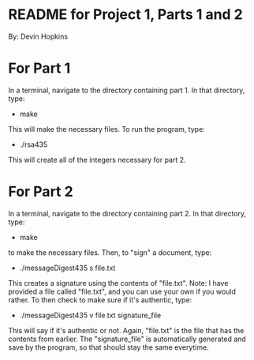 # README for Project 1, Parts 1 and 2
By: Devin Hopkins

# For Part 1
In a terminal, navigate to the directory containing part 1.
In that directory, type:

- make

This will make the necessary files. To run the program, type:

- ./rsa435

This will create all of the integers necessary for part 2.

# For Part 2
In a terminal, navigate to the directory containing part 2.
In that directory, type:

- make

to make the necessary files. Then, to "sign" a document, type:

- ./messageDigest435 s file.txt

This creates a signature using the contents of "file.txt". Note: I have provided a file called "file.txt", and you can use your own if you would rather.
To then check to make sure if it's authentic, type:

- ./messageDigest435 v file.txt signature_file

This will say if it's authentic or not. Again, "file.txt" is the file that has the contents from earlier. The "signature_file" is automatically generated and save by the program, so that should stay the same everytime.